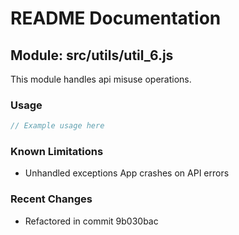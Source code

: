 # README Documentation

## Module: src/utils/util_6.js

This module handles api misuse operations.

### Usage

```javascript
// Example usage here
```

### Known Limitations

- Unhandled exceptions App crashes on API errors

### Recent Changes

- Refactored in commit 9b030bac
